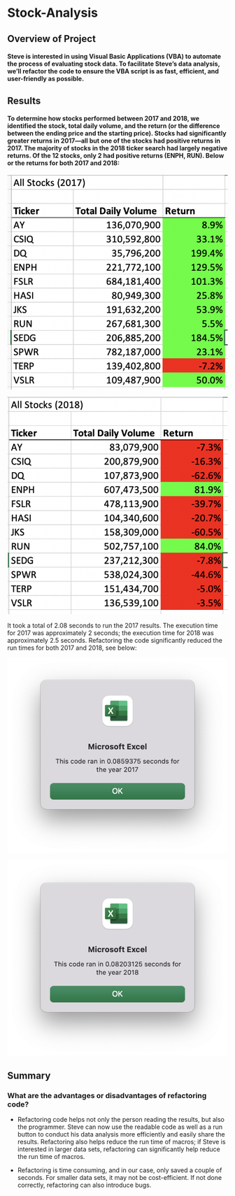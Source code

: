 # Stock-Analysis

## Overview of Project

#### Steve is interested in using Visual Basic Applications (VBA) to automate the process of evaluating stock data. To facilitate Steve’s data analysis, we’ll refactor the code to ensure the VBA script is as fast, efficient, and user-friendly as possible. 

## Results

#### To determine how stocks performed between 2017 and 2018, we identified the stock, total daily volume, and the return (or the difference between the ending price and the starting price). Stocks had significantly greater returns in 2017—all but one of the stocks had positive returns in 2017. The majority of stocks in the 2018 ticker search had largely negative returns. Of the 12 stocks, only 2 had positive returns (ENPH, RUN). Below or the returns for both 2017 and 2018:

![](https://github.com/AB3478/Stock-Analysis/blob/main/Resources/Stock%20Analysis%20Results%202017.png)

![](https://github.com/AB3478/Stock-Analysis/blob/main/Resources/Stock%20Analysis%20Results.png%202018.png)

It took a total of 2.08 seconds to run the 2017 results. The execution time for 2017 was approximately 2 seconds; the execution time for 2018 was approximately 2.5 seconds. Refactoring the code significantly reduced the run times for both 2017 and 2018, see below:

![](https://github.com/AB3478/Stock-Analysis/blob/main/Resources/Stock%20Analysis%202017.png)

![](https://github.com/AB3478/Stock-Analysis/blob/main/Resources/Stock%20Analysis%202018.png)

## Summary

### What are the advantages or disadvantages of refactoring code? 

-	Refactoring code helps not only the person reading the results, but also the programmer. Steve can now use the readable code as well as a run button to conduct his data analysis more efficiently and easily share the results. Refactoring also helps reduce the run time of macros; if Steve is interested in larger data sets, refactoring can significantly help reduce the run time of macros. 

-	Refactoring is time consuming, and in our case, only saved a couple of seconds. For smaller data sets, it may not be cost-efficient. If not done correctly, refactoring can also introduce bugs.
